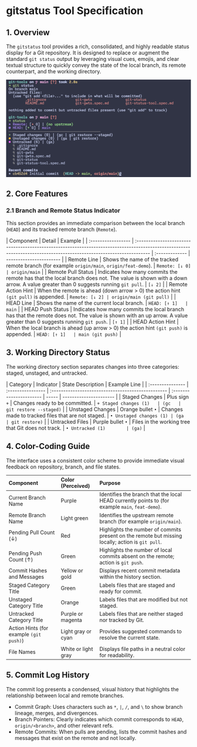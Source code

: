 # gitstatus Tool Specification

## 1. Overview

The `gitstatus` tool provides a rich, consolidated, and highly readable status display for a Git repository. It is designed to replace or augment the standard `git status` output by leveraging visual cues, emojis, and clear textual structure to quickly convey the state of the local branch, its remote counterpart, and the working directory.


![Comparison gitstatus vs plain git status](./assets/git-status.png)

## 2. Core Features

### 2.1 Branch and Remote Status Indicator

This section provides an immediate comparison between the local branch (`HEAD`) and its tracked remote branch (`Remote`).

| Component          | Detail                                                                                                                                                              | Example        |
| :----------------- | :------------------------------------------------------------------------------------------------------------------------------------------------------------------ | :------------- | ----------------------- |
| Remote Line        | Shows the name of the tracked remote branch (for example `origin/main`, `origin/feat-demo`).                                                                        | `Remote: [↓ 0] | origin/main`            |
| Remote Pull Status | Indicates how many commits the remote has that the local branch does not. The value is shown with a down arrow. A value greater than 0 suggests running `git pull`. | `[↓ 2]`        |
| Remote Action Hint | When the remote is ahead (down arrow > 0) the action hint `(git pull)` is appended.                                                                                 | `Remote: [↓ 2] | origin/main (git pull)` |
| HEAD Line          | Shows the name of the current local branch.                                                                                                                         | `HEAD: [↑ 1]   | main`                   |
| HEAD Push Status   | Indicates how many commits the local branch has that the remote does not. The value is shown with an up arrow. A value greater than 0 suggests running `git push`.  | `[↑ 1]`        |
| HEAD Action Hint   | When the local branch is ahead (up arrow > 0) the action hint `(git push)` is appended.                                                                             | `HEAD: [↑ 1]   | main (git push)`        |

## 3. Working Directory Status

The working directory section separates changes into three categories: staged, unstaged, and untracked.

| Category         | Indicator         | State Description                                  | Example Line            |
| :--------------- | :---------------- | :------------------------------------------------- | :---------------------- | ----- | ---------------------- |
| Staged Changes   | Plus sign `+`     | Changes ready to be committed.                     | `+ Staged changes (1)   | (gc   | git restore --staged)` |
| Unstaged Changes | Orange bullet `•` | Changes made to tracked files that are not staged. | `• Unstaged changes (1) | (ga   | git restore)`          |
| Untracked Files  | Purple bullet `•` | Files in the working tree that Git does not track. | `• Untracked (1)        | (ga)` |

## 4. Color-Coding Guide

The interface uses a consistent color scheme to provide immediate visual feedback on repository, branch, and file states.

| Component                               | Color (Perceived)   | Purpose                                                                                           |
| :-------------------------------------- | :------------------ | :------------------------------------------------------------------------------------------------ |
| Current Branch Name                     | Purple              | Identifies the branch that the local HEAD currently points to (for example `main`, `feat-demo`).  |
| Remote Branch Name                      | Light green         | Identifies the upstream remote branch (for example `origin/main`).                                |
| Pending Pull Count (↓)                  | Red                 | Highlights the number of commits present on the remote but missing locally; action is `git pull`. |
| Pending Push Count (↑)                  | Green               | Highlights the number of local commits absent on the remote; action is `git push`.                |
| Commit Hashes and Messages              | Yellow or gold      | Displays recent commit metadata within the history section.                                       |
| Staged Category Title                   | Green               | Labels files that are staged and ready for commit.                                                |
| Unstaged Category Title                 | Orange              | Labels files that are modified but not staged.                                                    |
| Untracked Category Title                | Purple or magenta   | Labels files that are neither staged nor tracked by Git.                                          |
| Action Hints (for example `(git push)`) | Light gray or cyan  | Provides suggested commands to resolve the current state.                                         |
| File Names                              | White or light gray | Displays file paths in a neutral color for readability.                                           |

## 5. Commit Log History

The commit log presents a condensed, visual history that highlights the relationship between local and remote branches.

- Commit Graph: Uses characters such as `*`, `|`, `/`, and `\` to show branch lineage, merges, and divergences.
- Branch Pointers: Clearly indicates which commit corresponds to `HEAD`, `origin/<branch>`, and other relevant refs.
- Remote Commits: When pulls are pending, lists the commit hashes and messages that exist on the remote and not locally.
